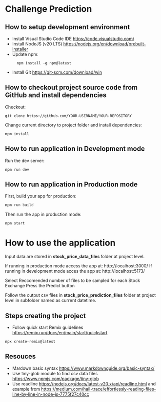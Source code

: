 # Challenge Prediction

## How to setup development environment
  - Install Visual Studio Code IDE https://code.visualstudio.com/
  - Install NodeJS (v20 LTS) https://nodejs.org/en/download/prebuilt-installer
  - Update npm:
    ```
      npm install -g npm@latest
    ```
  - Install Git https://git-scm.com/download/win

## How to checkout project source code from GitHub and install dependencies

  Checkout:
  ```shellscript
  git clone https://github.com/YOUR-USERNAME/YOUR-REPOSITORY
  ```

  Change current directory to project folder and install dependencies:
  ```shellscript
  npm install
  ```

## How to run application in Development mode

Run the dev server:

```shellscript
npm run dev
```

## How to run application in Production mode

First, build your app for production:

```sh
npm run build
```

Then run the app in production mode:

```sh
npm start
```

# How to use the application

  Input data are stored in **stock_price_data_files** folder at project level.

  If running in production mode access the app at: http://localhost:3000/
  If running in development mode acces the app at: http://localhost:5173/

  Select Reccomended number of files to be sampled for each Stock Exchange
  Press the Predict button

  Follow the output csv files in **stock_price_prediction_files** folder at project level in subfolder named as current datetime.


## Steps creating the project
  - Follow quick start Remix guidelines https://remix.run/docs/en/main/start/quickstart
  ```
  npx create-remix@latest
  ```

## Resouces
  - Mardown basic syntax https://www.markdownguide.org/basic-syntax/
  - Use tiny-glob module to find csv data files https://www.npmjs.com/package/tiny-glob
  - Use readline https://nodejs.org/docs/latest-v20.x/api/readline.html and example from https://medium.com/hail-trace/effortlessly-reading-files-line-by-line-in-node-js-7775f27c40cc


